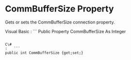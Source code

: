 <!-- loio3c1292396c5f1014af54f5b4b9a9b111 -->

# CommBufferSize Property

Gets or sets the CommBufferSize connection property.



Visual Basic
:   ```
Public Property CommBufferSize As Integer
```

C\#
:   ```
public int CommBufferSize {get;set;}
```

